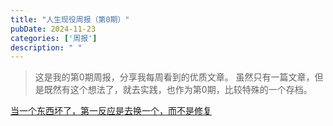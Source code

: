```yaml
---
title: "人生现役周报（第0期）"
pubDate: 2024-11-23
categories: ['周报']
description: " "
---
```

> 这是我的第0期周报，分享我每周看到的优质文章。
> 虽然只有一篇文章，但是既然有这个想法了，就去实践，也作为第0期，比较特殊的一个存档。

[当一个东西坏了，第一反应是去换一个，而不是修复](https://comment.org/repair-and-remain/)